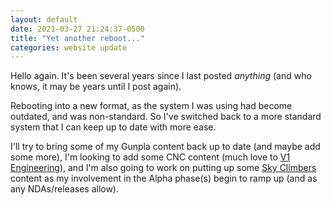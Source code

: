 ```yaml
---
layout: default
date: 2021-03-27 21:24:37-0500
title: "Yet another reboot..."
categories: website update
---
```

Hello again. It's been several years since I last posted _anything_ (and who knows, it may be years until I post again).

Rebooting into a new format, as the system I was using had become outdated, and was non-standard. So I've switched back to a more standard system that I can keep up to date with more ease.

I'll try to bring some of my Gunpla content back up to date (and maybe add some more), I'm looking to add some CNC content (much love to [V1 Engineering](https://www.v1engineering.com)), and I'm also going to work on putting up some [Sky Climbers](https://www.skyclimbers.net/) content as my involvement in the Alpha phase(s) begin to ramp up (and as any NDAs/releases allow).